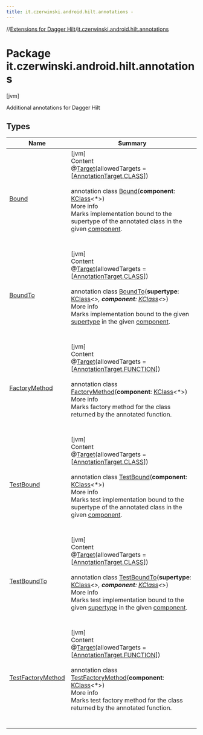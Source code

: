 ```yaml
---
title: it.czerwinski.android.hilt.annotations -
---
```

//[Extensions for Dagger Hilt](../index.html)/[it.czerwinski.android.hilt.annotations](index.html)



# Package it.czerwinski.android.hilt.annotations  
 [jvm] 

Additional annotations for Dagger Hilt

   


## Types  
  
|  Name|  Summary| 
|---|---|
| <a name="it.czerwinski.android.hilt.annotations/Bound///PointingToDeclaration/"></a>[Bound](-bound/index.html)| <a name="it.czerwinski.android.hilt.annotations/Bound///PointingToDeclaration/"></a>[jvm]  <br>Content  <br>@[Target](https://kotlinlang.org/api/latest/jvm/stdlib/kotlin.annotation/-target/index.html)(allowedTargets = [[AnnotationTarget.CLASS](https://kotlinlang.org/api/latest/jvm/stdlib/kotlin.annotation/-annotation-target/-c-l-a-s-s/index.html)])  <br>  <br>annotation class [Bound](-bound/index.html)(**component**: [KClass](https://kotlinlang.org/api/latest/jvm/stdlib/kotlin.reflect/-k-class/index.html)<*>)  <br>More info  <br>Marks implementation bound to the supertype of the annotated class in the given [component](-bound/component.html).  <br><br><br>
| <a name="it.czerwinski.android.hilt.annotations/BoundTo///PointingToDeclaration/"></a>[BoundTo](-bound-to/index.html)| <a name="it.czerwinski.android.hilt.annotations/BoundTo///PointingToDeclaration/"></a>[jvm]  <br>Content  <br>@[Target](https://kotlinlang.org/api/latest/jvm/stdlib/kotlin.annotation/-target/index.html)(allowedTargets = [[AnnotationTarget.CLASS](https://kotlinlang.org/api/latest/jvm/stdlib/kotlin.annotation/-annotation-target/-c-l-a-s-s/index.html)])  <br>  <br>annotation class [BoundTo](-bound-to/index.html)(**supertype**: [KClass](https://kotlinlang.org/api/latest/jvm/stdlib/kotlin.reflect/-k-class/index.html)<*>, **component**: [KClass](https://kotlinlang.org/api/latest/jvm/stdlib/kotlin.reflect/-k-class/index.html)<*>)  <br>More info  <br>Marks implementation bound to the given [supertype](-bound-to/supertype.html) in the given [component](-bound-to/component.html).  <br><br><br>
| <a name="it.czerwinski.android.hilt.annotations/FactoryMethod///PointingToDeclaration/"></a>[FactoryMethod](-factory-method/index.html)| <a name="it.czerwinski.android.hilt.annotations/FactoryMethod///PointingToDeclaration/"></a>[jvm]  <br>Content  <br>@[Target](https://kotlinlang.org/api/latest/jvm/stdlib/kotlin.annotation/-target/index.html)(allowedTargets = [[AnnotationTarget.FUNCTION](https://kotlinlang.org/api/latest/jvm/stdlib/kotlin.annotation/-annotation-target/-f-u-n-c-t-i-o-n/index.html)])  <br>  <br>annotation class [FactoryMethod](-factory-method/index.html)(**component**: [KClass](https://kotlinlang.org/api/latest/jvm/stdlib/kotlin.reflect/-k-class/index.html)<*>)  <br>More info  <br>Marks factory method for the class returned by the annotated function.  <br><br><br>
| <a name="it.czerwinski.android.hilt.annotations/TestBound///PointingToDeclaration/"></a>[TestBound](-test-bound/index.html)| <a name="it.czerwinski.android.hilt.annotations/TestBound///PointingToDeclaration/"></a>[jvm]  <br>Content  <br>@[Target](https://kotlinlang.org/api/latest/jvm/stdlib/kotlin.annotation/-target/index.html)(allowedTargets = [[AnnotationTarget.CLASS](https://kotlinlang.org/api/latest/jvm/stdlib/kotlin.annotation/-annotation-target/-c-l-a-s-s/index.html)])  <br>  <br>annotation class [TestBound](-test-bound/index.html)(**component**: [KClass](https://kotlinlang.org/api/latest/jvm/stdlib/kotlin.reflect/-k-class/index.html)<*>)  <br>More info  <br>Marks test implementation bound to the supertype of the annotated class in the given [component](-test-bound/component.html).  <br><br><br>
| <a name="it.czerwinski.android.hilt.annotations/TestBoundTo///PointingToDeclaration/"></a>[TestBoundTo](-test-bound-to/index.html)| <a name="it.czerwinski.android.hilt.annotations/TestBoundTo///PointingToDeclaration/"></a>[jvm]  <br>Content  <br>@[Target](https://kotlinlang.org/api/latest/jvm/stdlib/kotlin.annotation/-target/index.html)(allowedTargets = [[AnnotationTarget.CLASS](https://kotlinlang.org/api/latest/jvm/stdlib/kotlin.annotation/-annotation-target/-c-l-a-s-s/index.html)])  <br>  <br>annotation class [TestBoundTo](-test-bound-to/index.html)(**supertype**: [KClass](https://kotlinlang.org/api/latest/jvm/stdlib/kotlin.reflect/-k-class/index.html)<*>, **component**: [KClass](https://kotlinlang.org/api/latest/jvm/stdlib/kotlin.reflect/-k-class/index.html)<*>)  <br>More info  <br>Marks test implementation bound to the given [supertype](-test-bound-to/supertype.html) in the given [component](-test-bound-to/component.html).  <br><br><br>
| <a name="it.czerwinski.android.hilt.annotations/TestFactoryMethod///PointingToDeclaration/"></a>[TestFactoryMethod](-test-factory-method/index.html)| <a name="it.czerwinski.android.hilt.annotations/TestFactoryMethod///PointingToDeclaration/"></a>[jvm]  <br>Content  <br>@[Target](https://kotlinlang.org/api/latest/jvm/stdlib/kotlin.annotation/-target/index.html)(allowedTargets = [[AnnotationTarget.FUNCTION](https://kotlinlang.org/api/latest/jvm/stdlib/kotlin.annotation/-annotation-target/-f-u-n-c-t-i-o-n/index.html)])  <br>  <br>annotation class [TestFactoryMethod](-test-factory-method/index.html)(**component**: [KClass](https://kotlinlang.org/api/latest/jvm/stdlib/kotlin.reflect/-k-class/index.html)<*>)  <br>More info  <br>Marks test factory method for the class returned by the annotated function.  <br><br><br>

